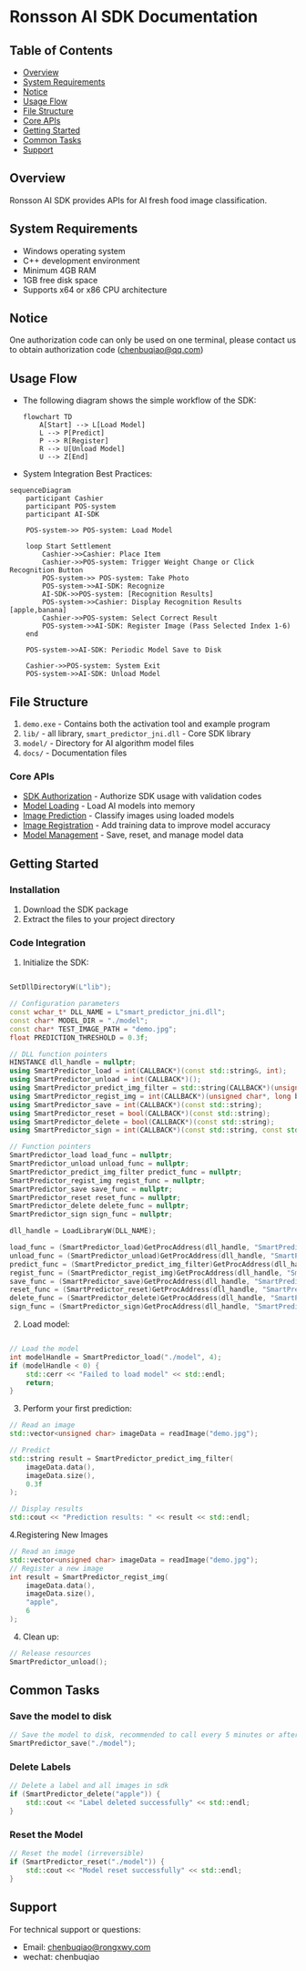 # Ronsson AI SDK Documentation

## Table of Contents

- [Overview](#overview)
- [System Requirements](#system-requirements)
- [Notice](#notice)
- [Usage Flow](#usage-flow)
- [File Structure](#file-structure)
- [Core APIs](#core-apis)
- [Getting Started](#getting-started)
- [Common Tasks](#common-tasks)
- [Support](#support)

## Overview

Ronsson AI SDK provides APIs for AI fresh food image classification.

## System Requirements

- Windows operating system
- C++ development environment
- Minimum 4GB RAM
- 1GB free disk space
- Supports x64 or x86 CPU architecture

## Notice

One authorization code can only be used on one terminal, please contact us to obtain authorization code (chenbuqiao@qq.com)


## Usage Flow

- The following diagram shows the simple workflow of the SDK:

    ```mermaid
    flowchart TD
        A[Start] --> L[Load Model]
        L --> P[Predict]
        P --> R[Register]
        R --> U[Unload Model]
        U --> Z[End]
    ```

- System Integration Best Practices:

```mermaid
sequenceDiagram
    participant Cashier
    participant POS-system
    participant AI-SDK

    POS-system->> POS-system: Load Model

    loop Start Settlement
        Cashier->>Cashier: Place Item
        Cashier->>POS-system: Trigger Weight Change or Click Recognition Button
        POS-system->> POS-system: Take Photo 
        POS-system->>AI-SDK: Recognize
        AI-SDK->>POS-system: [Recognition Results]
        POS-system->>Cashier: Display Recognition Results [apple,banana]
        Cashier->>POS-system: Select Correct Result
        POS-system->>AI-SDK: Register Image (Pass Selected Index 1-6)
    end

    POS-system->>AI-SDK: Periodic Model Save to Disk

    Cashier->>POS-system: System Exit
    POS-system->>AI-SDK: Unload Model
```


## File Structure

1. `demo.exe` - Contains both the activation tool and example program
2. `lib/` - all library, `smart_predictor_jni.dll` - Core SDK library
3. `model/` - Directory for AI algorithm model files
4. `docs/` - Documentation files


### Core APIs
- [SDK Authorization](apis/authorization.md) - Authorize SDK usage with validation codes
- [Model Loading](apis/model_load.md) - Load AI models into memory
- [Image Prediction](apis/prediction.md) - Classify images using loaded models
- [Image Registration](apis/registration.md) - Add training data to improve model accuracy
- [Model Management](apis/model_management.md) - Save, reset, and manage model data


## Getting Started

### Installation

1. Download the SDK package
2. Extract the files to your project directory


### Code Integration

1. Initialize the SDK:
```cpp

SetDllDirectoryW(L"lib");

// Configuration parameters
const wchar_t* DLL_NAME = L"smart_predictor_jni.dll";
const char* MODEL_DIR = "./model";
const char* TEST_IMAGE_PATH = "demo.jpg";
float PREDICTION_THRESHOLD = 0.3f;

// DLL function pointers
HINSTANCE dll_handle = nullptr;
using SmartPredictor_load = int(CALLBACK*)(const std::string&, int);
using SmartPredictor_unload = int(CALLBACK*)();
using SmartPredictor_predict_img_filter = std::string(CALLBACK*)(unsigned char*, long, float);
using SmartPredictor_regist_img = int(CALLBACK*)(unsigned char*, long byte_size, std::string label, int pos);
using SmartPredictor_save = int(CALLBACK*)(const std::string);
using SmartPredictor_reset = bool(CALLBACK*)(const std::string);
using SmartPredictor_delete = bool(CALLBACK*)(const std::string);
using SmartPredictor_sign = int(CALLBACK*)(const std::string, const std::string);

// Function pointers
SmartPredictor_load load_func = nullptr;
SmartPredictor_unload unload_func = nullptr;
SmartPredictor_predict_img_filter predict_func = nullptr;
SmartPredictor_regist_img regist_func = nullptr;
SmartPredictor_save save_func = nullptr;
SmartPredictor_reset reset_func = nullptr;
SmartPredictor_delete delete_func = nullptr;
SmartPredictor_sign sign_func = nullptr;

dll_handle = LoadLibraryW(DLL_NAME);

load_func = (SmartPredictor_load)GetProcAddress(dll_handle, "SmartPredictor_load");
unload_func = (SmartPredictor_unload)GetProcAddress(dll_handle, "SmartPredictor_unload");
predict_func = (SmartPredictor_predict_img_filter)GetProcAddress(dll_handle, "SmartPredictor_predict_img_filter");
regist_func = (SmartPredictor_regist_img)GetProcAddress(dll_handle, "SmartPredictor_regist_img");
save_func = (SmartPredictor_save)GetProcAddress(dll_handle, "SmartPredictor_save");
reset_func = (SmartPredictor_reset)GetProcAddress(dll_handle, "SmartPredictor_reset");
delete_func = (SmartPredictor_delete)GetProcAddress(dll_handle, "SmartPredictor_delete");
sign_func = (SmartPredictor_sign)GetProcAddress(dll_handle, "SmartPredictor_sign");

```

2. Load model:
```cpp

// Load the model
int modelHandle = SmartPredictor_load("./model", 4);
if (modelHandle < 0) {
    std::cerr << "Failed to load model" << std::endl;
    return;
}
```

3. Perform your first prediction:
```cpp
// Read an image
std::vector<unsigned char> imageData = readImage("demo.jpg");

// Predict
std::string result = SmartPredictor_predict_img_filter(
    imageData.data(),
    imageData.size(),
    0.3f
);

// Display results
std::cout << "Prediction results: " << result << std::endl;
```

4.Registering New Images

```cpp
// Read an image
std::vector<unsigned char> imageData = readImage("demo.jpg");
// Register a new image
int result = SmartPredictor_regist_img(
    imageData.data(),
    imageData.size(),
    "apple",
    6
);
```

4. Clean up:
```cpp
// Release resources
SmartPredictor_unload();
```

## Common Tasks

### Save the model to disk
```cpp
// Save the model to disk, recommended to call every 5 minutes or after accumulating 30 registered images
SmartPredictor_save("./model");
```

### Delete Labels

```cpp
// Delete a label and all images in sdk
if (SmartPredictor_delete("apple")) {
    std::cout << "Label deleted successfully" << std::endl;
}
```

### Reset the Model

```cpp
// Reset the model (irreversible)
if (SmartPredictor_reset("./model")) {
    std::cout << "Model reset successfully" << std::endl;
}
```

## Support

For technical support or questions:
- Email: chenbuqiao@rongxwy.com
- wechat: chenbuqiao 